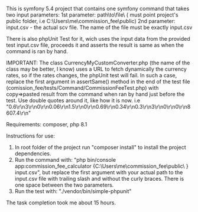 This is symfony 5.4 project that contains one symfony command that takes two input parameters:
1st parameter: path\to\file\ ( must point project's public folder, i.e C:\Users\me\commission_fee\public\)
2nd parameter: input.csv - the actual scv file. The name of the file must be exactly input.csv

There is also phpUnit Test for it, wich uses the input data from the provided test input.csv file, proceeds it and asserts the result is same as when the command is ran by hand.


IMPORTANT:
The class CurrencyMyCustomConverter.php (the name of the class may be better, I know) uses a URL to fetch dynamically the currency rates, so if the rates changes, the phpUnit test will fail. In such a case, replace the first argument in assertSame() method in the end of the test file (comission_fee/tests/Command/CommissionFeeTest.php) with copy=>pasted result from the command when ran by hand just before the test. Use double quotes around it, like how it is now. i.e "0.6\r\n3\r\n0\r\n0.06\r\n1.5\r\n0\r\n0.69\r\n0.34\r\n0.3\r\n3\r\n0\r\n0\r\n8607.4\r\n"


Requirements:
composer, php 8.1


Instructions for use:

1. In root folder of the project run "composer install" to install the project dependencies.
2. Run the command with: "php bin/console app:commission_fee_calculator {C:\Users\me\commission_fee\public\ } input.csv", but replace the first argument with your actual path to the input.csv file with trailing slash and without the curly braces. There is one space between the two parameters.
3. Run the test with: "./vendor/bin/simple-phpunit"

The task completion took me about 15 hours.

